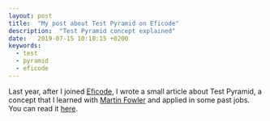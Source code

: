 ```yaml
---
layout: post
title:  "My post about Test Pyramid on Eficode"
description:  "Test Pyramid concept explained"
date:   2019-07-15 10:10:15 +0200
keywords: 
  - test
  - pyramid
  - eficode
---
```

Last year, after I joined [Eficode][eficode-site], I wrote a small article about Test Pyramid, a concept that I learned with [Martin Fowler][martin-site] and applied in some past jobs. You can read it [here][article].

[article]: https://www.eficode.com/blog/improving-test-coverage-and-performance-with-test-pyramid
[eficode-site]: https://www.eficode.com/home
[martin-site]: https://martinfowler.com/
